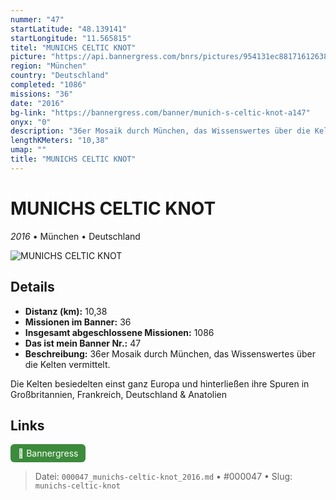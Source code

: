 ```yaml
---
nummer: "47"
startLatitude: "48.139141"
startLongitude: "11.565815"
titel: "MUNICHS CELTIC KNOT"
picture: "https://api.bannergress.com/bnrs/pictures/954131ec881716126388a45ec52ad185"
region: "München"
country: "Deutschland"
completed: "1086"
missions: "36"
date: "2016"
bg-link: "https://bannergress.com/banner/munich-s-celtic-knot-a147"
onyx: "0"
description: "36er Mosaik durch München, das Wissenswertes über die Kelten vermittelt.\n\nDie Kelten besiedelten einst ganz Europa und hinterließen ihre Spuren in Großbritannien, Frankreich, Deutschland & Anatolien"
lengthKMeters: "10,38"
umap: ""
title: "MUNICHS CELTIC KNOT"
---
```

# MUNICHS CELTIC KNOT

*2016* • München • Deutschland

![MUNICHS CELTIC KNOT](https://api.bannergress.com/bnrs/pictures/954131ec881716126388a45ec52ad185)

## Details
- **Distanz (km):** 10,38
- **Missionen im Banner:** 36
- **Insgesamt abgeschlossene Missionen:** 1086
- **Das ist mein Banner Nr.:** 47
- **Beschreibung:** 36er Mosaik durch München, das Wissenswertes über die Kelten vermittelt.

Die Kelten besiedelten einst ganz Europa und hinterließen ihre Spuren in Großbritannien, Frankreich, Deutschland & Anatolien


## Links
<div style="margin-top: 0.5em;">
<a href="https://bannergress.com/banner/munich-s-celtic-knot-a147" target="_blank" style="display:inline-block;margin-right:8px;padding:6px 12px;background-color:#3c8b3c;color:white;text-decoration:none;border-radius:6px;">🔗 Bannergress</a>

</div>


> Datei: `000047_munichs-celtic-knot_2016.md` • #000047 • Slug: `munichs-celtic-knot`
